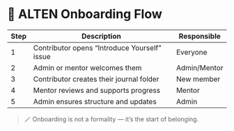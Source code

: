 # 🧭 ALTEN Onboarding Flow

| Step | Description                                  | Responsible  |
| ---- | -------------------------------------------- | ------------ |
| 1    | Contributor opens “Introduce Yourself” issue | Everyone     |
| 2    | Admin or mentor welcomes them                | Admin/Mentor |
| 3    | Contributor creates their journal folder     | New member   |
| 4    | Mentor reviews and supports progress         | Mentor       |
| 5    | Admin ensures structure and updates          | Admin        |

> 🪄 Onboarding is not a formality — it’s the start of belonging.
